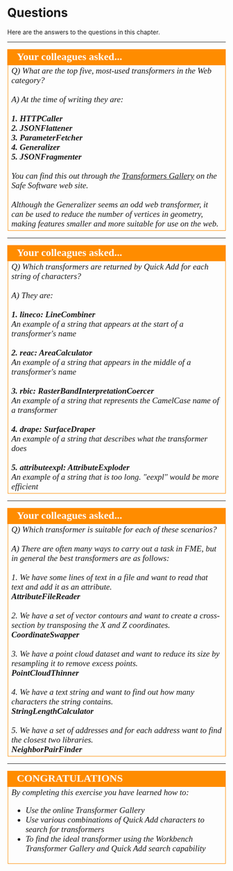 # Questions #

Here are the answers to the questions in this chapter.

---

<!--Person X Says Section-->

<table style="border-spacing: 0px">
<tr>
<td style="vertical-align:middle;background-color:darkorange;border: 2px solid darkorange">
<i class="fa fa-quote-left fa-lg fa-pull-left fa-fw" style="color:white;padding-right: 12px;vertical-align:text-top"></i>
<span style="color:white;font-size:x-large;font-weight: bold;font-family:serif">Your colleagues asked...</span>
</td>
</tr>

<tr>
<td style="border: 1px solid darkorange">
<span style="font-family:serif; font-style:italic; font-size:larger">
Q) What are the top five, most-used transformers in the Web category?
<br><br>A) At the time of writing they are:
<br><br><span style="font-weight:bold">1. HTTPCaller</span>
<br><span style="font-weight:bold">2. JSONFlattener</span>
<br><span style="font-weight:bold">3. ParameterFetcher</span>
<br><span style="font-weight:bold">4. Generalizer</span>
<br><span style="font-weight:bold">5. JSONFragmenter</span>
<br><br>You can find this out through the <a href="https://www.safe.com/transformers/#/">Transformers Gallery</a> on the Safe Software web site.
<br><br>Although the Generalizer seems an odd web transformer, it can be used to reduce the number of vertices in geometry, making features smaller and more suitable for use on the web.
</span>
</td>
</tr>
</table>

---

<!--Person X Says Section-->

<table style="border-spacing: 0px">
<tr>
<td style="vertical-align:middle;background-color:darkorange;border: 2px solid darkorange">
<i class="fa fa-quote-left fa-lg fa-pull-left fa-fw" style="color:white;padding-right: 12px;vertical-align:text-top"></i>
<span style="color:white;font-size:x-large;font-weight: bold;font-family:serif">Your colleagues asked...</span>
</td>
</tr>

<tr>
<td style="border: 1px solid darkorange">
<span style="font-family:serif; font-style:italic; font-size:larger">
Q) Which transformers are returned by Quick Add for each string of characters?
<br><br>A) They are:
<br><br><span style="font-weight:bold">1. lineco: LineCombiner</span>
<br><span>An example of a string that appears at the start of a transformer's name</span>
<br><br><span style="font-weight:bold">2. reac: AreaCalculator </span>
<br><span>An example of a string that appears in the middle of a transformer's name</span>
<br><br><span style="font-weight:bold">3. rbic: RasterBandInterpretationCoercer</span>
<br><span>An example of a string that represents the CamelCase name of a transformer</span>
<br><br><span style="font-weight:bold">4. drape: SurfaceDraper</span>
<br><span>An example of a string that describes what the transformer does</span>
<br><br><span style="font-weight:bold">5. attributeexpl: AttributeExploder</span>
<br><span>An example of a string that is too long. "eexpl" would be more efficient</span>
</span>
</td>
</tr>
</table>

---

<!--Person X Says Section-->

<table style="border-spacing: 0px">
<tr>
<td style="vertical-align:middle;background-color:darkorange;border: 2px solid darkorange">
<i class="fa fa-quote-left fa-lg fa-pull-left fa-fw" style="color:white;padding-right: 12px;vertical-align:text-top"></i>
<span style="color:white;font-size:x-large;font-weight: bold;font-family:serif">Your colleagues asked...</span>
</td>
</tr>

<tr>
<td style="border: 1px solid darkorange">
<span style="font-family:serif; font-style:italic; font-size:larger">
Q) Which transformer is suitable for each of these scenarios?
<br><br>A) There are often many ways to carry out a task in FME, but in general the best transformers are as follows:
<br><br><span>1. We have some lines of text in a file and want to read that text and add it as an attribute.</span>
<br><span style="font-weight:bold">AttributeFileReader</span>
<br><br><span>2. We have a set of vector contours and want to create a cross-section by transposing the X and Z coordinates.</span>
<br><span style="font-weight:bold">CoordinateSwapper</span>
<br><br><span>3. We have a point cloud dataset and want to reduce its size by resampling it to remove excess points.</span>
<br><span style="font-weight:bold">PointCloudThinner</span>
<br><br><span>4. We have a text string and want to find out how many characters the string contains.</span>
<br><span style="font-weight:bold">StringLengthCalculator</span>
<br><br><span>5. We have a set of addresses and for each address want to find the closest two libraries.</span>
<br><span style="font-weight:bold">NeighborPairFinder</span>
</span>
</td>
</tr>
</table>

---

<!--Exercise Congratulations Section-->

<table style="border-spacing: 0px">
<tr>
<td style="vertical-align:middle;background-color:darkorange;border: 2px solid darkorange">
<i class="fa fa-thumbs-o-up fa-lg fa-pull-left fa-fw" style="color:white;padding-right: 12px;vertical-align:text-top"></i>
<span style="color:white;font-size:x-large;font-weight: bold;font-family:serif">CONGRATULATIONS</span>
</td>
</tr>

<tr>
<td style="border: 1px solid darkorange">
<span style="font-family:serif; font-style:italic; font-size:larger">
By completing this exercise you have learned how to:
<br>
<ul><li>Use the online Transformer Gallery</li>
<li>Use various combinations of Quick Add characters to search for transformers</li>
<li>To find the ideal transformer using the Workbench Transformer Gallery and Quick Add search capability</li></ul>
</span>
</td>
</tr>
</table>
